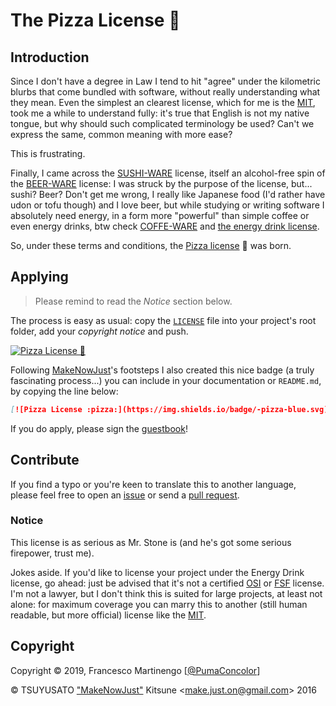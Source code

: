 # The Pizza License :pizza:

## Introduction

Since I don't have a degree in Law I tend to hit "agree" under the kilometric blurbs that come bundled with software, without really understanding what they mean. Even the simplest an clearest license, which for me is the [MIT], took me a while to understand fully: it's true that English is not my native tongue, but why should such complicated terminology be used? Can't we express the same, common meaning with more ease?

This is frustrating.

Finally, I came across the [SUSHI-WARE](https://github.com/MakeNowJust/sushi-ware) license, itself an alcohol-free spin of the [BEER-WARE](https://people.freebsd.org/~phk/) license: I was struck by the purpose of the license, but... sushi? Beer? Don't get me wrong, I really like Japanese food (I'd rather have udon or tofu though) and I love beer, but while studying or writing software I absolutely need energy, in a form more "powerful" than simple coffee or even energy drinks, btw check [COFFE-WARE](https://github.com/jack23247/espresso-license) and [the energy drink license](https://github.com/dlcgold/energy_drink-license).

So, under these terms and conditions, the [Pizza license](LICENSE) :pizza: was born.

## Applying

> Please remind to read the *Notice* section below.

The process is easy as usual: copy the [`LICENSE`](LICENSE) file into your project's root folder, add your *copyright notice* and push.

[![Pizza License :pizza:](https://img.shields.io/badge/-pizza-blue.svg)](https://github.com/PumaConcolor/pizza-license)

Following [MakeNowJust](https://github.com/MakeNowJust)'s footsteps I also created this nice badge (a truly fascinating process...) you can include in your documentation or `README.md`, by copying the line below:

```markdown
[![Pizza License :pizza:](https://img.shields.io/badge/-pizza-blue.svg)](https://github.com/PumaConcolor/pizza-license)
```

If you do apply, please sign the [guestbook](GUESTBOOK.md)!

## Contribute

If you find a typo or you're keen to translate this to another language, please feel free to open an [issue](issues) or send a [pull request](pulls).

### Notice

This license is as serious as Mr. Stone is (and he's got some serious firepower, trust me).

Jokes aside. If you'd like to license your project under the Energy Drink license, go ahead: just be advised that it's not a certified [OSI] or [FSF] license. I'm not a lawyer, but I don't think this is suited for large projects, at least not alone: for maximum coverage you can marry this to another (still human readable, but more official) license like the [MIT].

[MIT]: https://opensource.org/licenses/MIT
[OSI]: https://opensource.org/
[FSF]: http://www.fsf.org/

## Copyright

Copyright © 2019, Francesco Martinengo [[@PumaConcolor](https://github.com/PumaConcolor/)]

© TSUYUSATO ["MakeNowJust"](https://github.com/MakeNowJust) Kitsune <<make.just.on@gmail.com>> 2016
